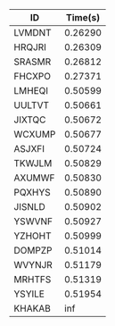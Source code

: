 |ID|Time(s)|
|-|-|
|LVMDNT|0.26290|
|HRQJRI|0.26309|
|SRASMR|0.26812|
|FHCXPO|0.27371|
|LMHEQI|0.50599|
|UULTVT|0.50661|
|JIXTQC|0.50672|
|WCXUMP|0.50677|
|ASJXFI|0.50724|
|TKWJLM|0.50829|
|AXUMWF|0.50830|
|PQXHYS|0.50890|
|JISNLD|0.50902|
|YSWVNF|0.50927|
|YZHOHT|0.50999|
|DOMPZP|0.51014|
|WVYNJR|0.51179|
|MRHTFS|0.51319|
|YSYILE|0.51954|
|KHAKAB|inf|
